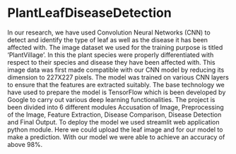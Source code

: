 # PlantLeafDiseaseDetection
In our research, we have used Convolution Neural Networks (CNN) to detect and identify the type of leaf as well as the disease it has been affected with. The image dataset we used for the training purpose is titled ‘PlantVillage’. In this the plant species were properly differentiated with respect to their species and disease they have been affected with. This image data was first made compatible with our CNN model by reducing its dimension to 227X227 pixels. The model was trained on various CNN layers to ensure that the features are extracted suitably.
The base technology we have used to prepare the model is TensorFlow which is been developed by Google to carry out various deep learning functionalities. The project is been divided into 6 different modules Accusation of Image, Preprocessing of the Image, Feature Extraction, Disease Comparison, Disease Detection and Final Output.
To deploy the model we used streamlit web application python module. Here we could upload the leaf image and for our model to make a prediction. With our model we were able to achieve an accuracy of above 98%.
